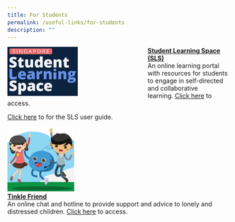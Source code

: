 ```yaml
---
title: For Students
permalink: /useful-links/for-students
description: ""
---
```

<div>  
<div style="float: left">  
<img src="/images/SLS.jpg" 
     style="width:50%">
</div>  
<div></div>  
</div>

<u><strong> Student Learning Space (SLS) </strong></u> <br>
An online learning portal with resources for students to engage in self-directed and collaborative learning. [Click here](https://vle.learning.moe.edu.sg/login) to access.

[Click here](https://static.learning.moe.edu.sg/sls-user-guide/vle/logintroubleshooting/index.html) to for the SLS user guide.

<div>  
<div style="float: left">  
<img src="/images/tinkle%20friend.jpg" 
     style="width:30%">
</div>  
<div></div>  
</div>

<u><strong> Tinkle Friend </strong></u><br>
An online chat and hotline to provide support and advice to lonely and distressed children. [Click here](https://www.tinklefriend.sg/) to access.